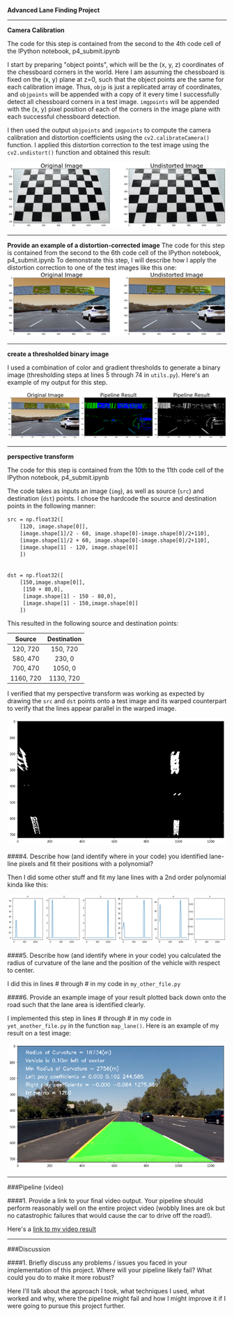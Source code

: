 
**Advanced Lane Finding Project**




[//]: # (Image References)

[image1]: ./examples/download.png "Undistorted"
[image2]: ./examples/undistortion.png "Road Transformed"
[image3]: ./examples/binary.png "Binary Example"
[image4]: ./examples/warp.png "Warp Example"
[image5]: ./examples/lane.png "Fit Visual"
[image6]: ./examples/output.png "Output"
[video1]: ./project_output_colour.mp4 "Video"

  

---
**Camera Calibration**

 The code for this step is contained from the second to the 4th code cell of the IPython notebook, p4_submit.ipynb 

I start by preparing "object points", which will be the (x, y, z) coordinates of the chessboard corners in the world. Here I am assuming the chessboard is fixed on the (x, y) plane at z=0, such that the object points are the same for each calibration image.  Thus, `objp` is just a replicated array of coordinates, and `objpoints` will be appended with a copy of it every time I successfully detect all chessboard corners in a test image.  `imgpoints` will be appended with the (x, y) pixel position of each of the corners in the image plane with each successful chessboard detection.  

I then used the output `objpoints` and `imgpoints` to compute the camera calibration and distortion coefficients using the `cv2.calibrateCamera()` function.  I applied this distortion correction to the test image using the `cv2.undistort()` function and obtained this result: 

![alt text][image1]

---
**Provide an example of a distortion-corrected image**
 The code for this step is contained from the second to the 6th code cell of the IPython notebook, p4_submit.ipynb 
To demonstrate this step, I will describe how I apply the distortion correction to one of the test images like this one:
![alt text][image2]

---
**create a thresholded binary image**


I used a combination of color and gradient thresholds to generate a binary image (thresholding steps at lines 5 through 74 in `utils.py`).  Here's an example of my output for this step.  

![alt text][image3]

---
**perspective transform**

The code for this step is contained from the 10th to the 11th code cell of the IPython notebook, p4_submit.ipynb 

The code takes as inputs an image (`img`), as well as source (`src`) and destination (`dst`) points.  I chose the hardcode the source and destination points in the following manner:

```
src = np.float32([
    [120, image.shape[0]],
    [image.shape[1]/2 - 60, image.shape[0]-image.shape[0]/2+110],
    [image.shape[1]/2 + 60, image.shape[0]-image.shape[0]/2+110],
    [image.shape[1] - 120, image.shape[0]]
    ])


dst = np.float32([
    [150,image.shape[0]],
     [150 + 80,0],
     [image.shape[1] - 150 - 80,0],
     [image.shape[1] - 150,image.shape[0]]
    ])    

```
This resulted in the following source and destination points:

| Source        | Destination   | 
|:-------------:|:-------------:| 
| 120, 720      | 150, 720      | 
| 580, 470      | 230, 0        |
| 700, 470      | 1050, 0       |
| 1160, 720     | 1130, 720     |

I verified that my perspective transform was working as expected by drawing the `src` and `dst` points onto a test image and its warped counterpart to verify that the lines appear parallel in the warped image.

![alt text][image4]

####4. Describe how (and identify where in your code) you identified lane-line pixels and fit their positions with a polynomial?

Then I did some other stuff and fit my lane lines with a 2nd order polynomial kinda like this:

![alt text][image5]

####5. Describe how (and identify where in your code) you calculated the radius of curvature of the lane and the position of the vehicle with respect to center.

I did this in lines # through # in my code in `my_other_file.py`

####6. Provide an example image of your result plotted back down onto the road such that the lane area is identified clearly.

I implemented this step in lines # through # in my code in `yet_another_file.py` in the function `map_lane()`.  Here is an example of my result on a test image:

![alt text][image6]

---

###Pipeline (video)

####1. Provide a link to your final video output.  Your pipeline should perform reasonably well on the entire project video (wobbly lines are ok but no catastrophic failures that would cause the car to drive off the road!).

Here's a [link to my video result](./project_output_colour.mp4)

---

###Discussion

####1. Briefly discuss any problems / issues you faced in your implementation of this project.  Where will your pipeline likely fail?  What could you do to make it more robust?

Here I'll talk about the approach I took, what techniques I used, what worked and why, where the pipeline might fail and how I might improve it if I were going to pursue this project further.  

